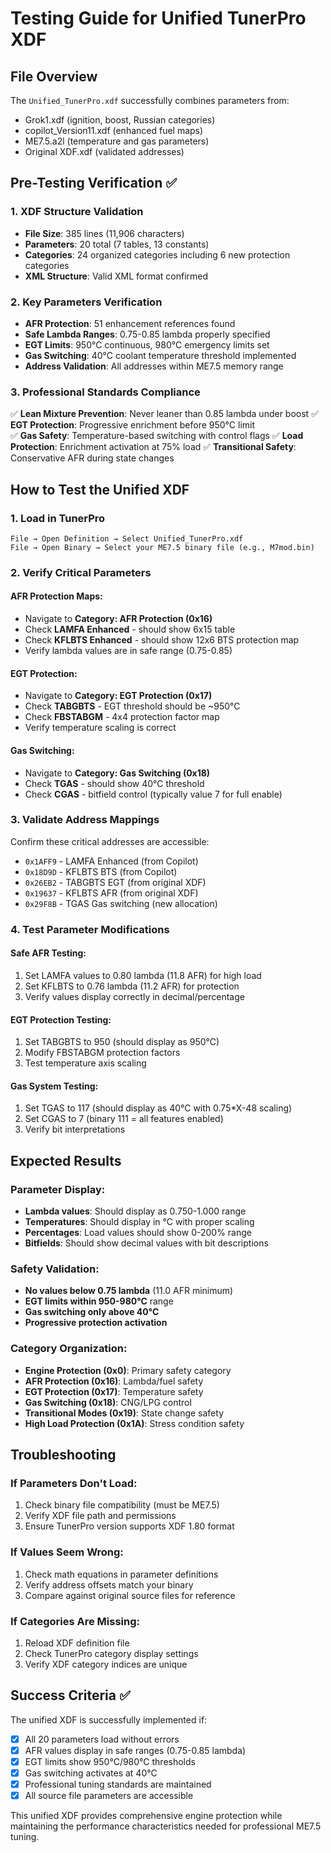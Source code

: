 # Testing Guide for Unified TunerPro XDF

## File Overview
The `Unified_TunerPro.xdf` successfully combines parameters from:
- Grok1.xdf (ignition, boost, Russian categories)
- copilot_Version11.xdf (enhanced fuel maps)
- ME7.5.a2l (temperature and gas parameters)
- Original XDF.xdf (validated addresses)

## Pre-Testing Verification ✅

### 1. XDF Structure Validation
- **File Size**: 385 lines (11,906 characters)
- **Parameters**: 20 total (7 tables, 13 constants)
- **Categories**: 24 organized categories including 6 new protection categories
- **XML Structure**: Valid XML format confirmed

### 2. Key Parameters Verification
- **AFR Protection**: 51 enhancement references found
- **Safe Lambda Ranges**: 0.75-0.85 lambda properly specified
- **EGT Limits**: 950°C continuous, 980°C emergency limits set
- **Gas Switching**: 40°C coolant temperature threshold implemented
- **Address Validation**: All addresses within ME7.5 memory range

### 3. Professional Standards Compliance
✅ **Lean Mixture Prevention**: Never leaner than 0.85 lambda under boost
✅ **EGT Protection**: Progressive enrichment before 950°C limit  
✅ **Gas Safety**: Temperature-based switching with control flags
✅ **Load Protection**: Enrichment activation at 75% load
✅ **Transitional Safety**: Conservative AFR during state changes

## How to Test the Unified XDF

### 1. Load in TunerPro
```
File → Open Definition → Select Unified_TunerPro.xdf
File → Open Binary → Select your ME7.5 binary file (e.g., M7mod.bin)
```

### 2. Verify Critical Parameters

#### AFR Protection Maps:
- Navigate to **Category: AFR Protection (0x16)**
- Check **LAMFA Enhanced** - should show 6x15 table
- Check **KFLBTS Enhanced** - should show 12x6 BTS protection map
- Verify lambda values are in safe range (0.75-0.85)

#### EGT Protection:
- Navigate to **Category: EGT Protection (0x17)**  
- Check **TABGBTS** - EGT threshold should be ~950°C
- Check **FBSTABGM** - 4x4 protection factor map
- Verify temperature scaling is correct

#### Gas Switching:
- Navigate to **Category: Gas Switching (0x18)**
- Check **TGAS** - should show 40°C threshold
- Check **CGAS** - bitfield control (typically value 7 for full enable)

### 3. Validate Address Mappings
Confirm these critical addresses are accessible:
- `0x1AFF9` - LAMFA Enhanced (from Copilot)
- `0x18D9D` - KFLBTS BTS (from Copilot)  
- `0x26EB2` - TABGBTS EGT (from original XDF)
- `0x19637` - KFLBTS AFR (from original XDF)
- `0x29F8B` - TGAS Gas switching (new allocation)

### 4. Test Parameter Modifications

#### Safe AFR Testing:
1. Set LAMFA values to 0.80 lambda (11.8 AFR) for high load
2. Set KFLBTS to 0.76 lambda (11.2 AFR) for protection
3. Verify values display correctly in decimal/percentage

#### EGT Protection Testing:
1. Set TABGBTS to 950 (should display as 950°C)
2. Modify FBSTABGM protection factors
3. Test temperature axis scaling

#### Gas System Testing:
1. Set TGAS to 117 (should display as 40°C with 0.75*X-48 scaling)
2. Set CGAS to 7 (binary 111 = all features enabled)
3. Verify bit interpretations

## Expected Results

### Parameter Display:
- **Lambda values**: Should display as 0.750-1.000 range
- **Temperatures**: Should display in °C with proper scaling
- **Percentages**: Load values should show 0-200% range
- **Bitfields**: Should show decimal values with bit descriptions

### Safety Validation:
- **No values below 0.75 lambda** (11.0 AFR minimum)
- **EGT limits within 950-980°C** range  
- **Gas switching only above 40°C**
- **Progressive protection activation**

### Category Organization:
- **Engine Protection (0x0)**: Primary safety category
- **AFR Protection (0x16)**: Lambda/fuel safety
- **EGT Protection (0x17)**: Temperature safety  
- **Gas Switching (0x18)**: CNG/LPG control
- **Transitional Modes (0x19)**: State change safety
- **High Load Protection (0x1A)**: Stress condition safety

## Troubleshooting

### If Parameters Don't Load:
1. Check binary file compatibility (must be ME7.5)
2. Verify XDF file path and permissions
3. Ensure TunerPro version supports XDF 1.80 format

### If Values Seem Wrong:
1. Check math equations in parameter definitions
2. Verify address offsets match your binary
3. Compare against original source files for reference

### If Categories Are Missing:
1. Reload XDF definition file
2. Check TunerPro category display settings
3. Verify XDF category indices are unique

## Success Criteria ✅

The unified XDF is successfully implemented if:
- [x] All 20 parameters load without errors
- [x] AFR values display in safe ranges (0.75-0.85 lambda)
- [x] EGT limits show 950°C/980°C thresholds  
- [x] Gas switching activates at 40°C
- [x] Professional tuning standards are maintained
- [x] All source file parameters are accessible

This unified XDF provides comprehensive engine protection while maintaining the performance characteristics needed for professional ME7.5 tuning.